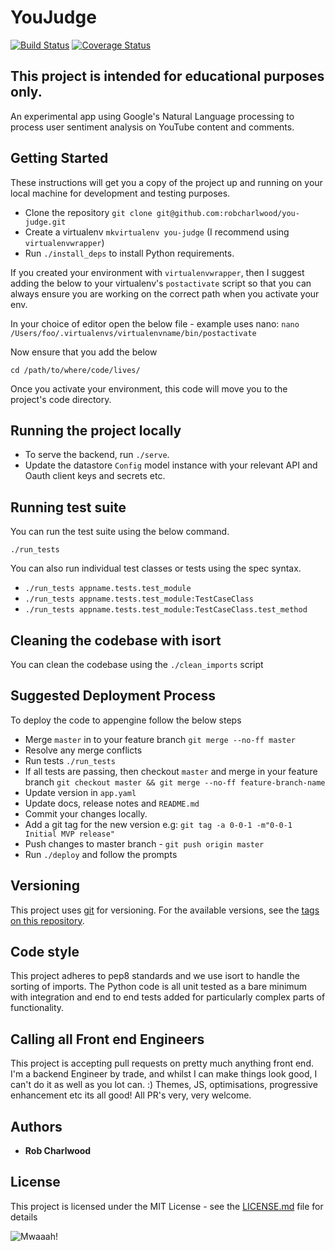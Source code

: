 # YouJudge

[![Build Status](https://travis-ci.com/robcharlwood/you-judge.svg?branch=master)](https://travis-ci.com/robcharlwood/you-judge) [![Coverage Status](https://coveralls.io/repos/github/robcharlwood/you-judge/badge.svg?branch=master)](https://coveralls.io/github/robcharlwood/you-judge?branch=master)

## This project is intended for educational purposes only.

An experimental app using Google's Natural Language processing to process user sentiment analysis on YouTube content and comments.

## Getting Started

These instructions will get you a copy of the project up and running on your
local machine for development and testing purposes.

* Clone the repository ``git clone git@github.com:robcharlwood/you-judge.git``
* Create a virtualenv ``mkvirtualenv you-judge`` (I recommend using ``virtualenvwrapper``)
* Run ``./install_deps`` to install Python requirements.

If you created your environment with ``virtualenvwrapper``, then I suggest adding the below to your virtualenv's ``postactivate``
script so that you can always ensure you are working on the correct path when you activate your env.

In your choice of editor open the below file - example uses nano:
``nano /Users/foo/.virtualenvs/virtualenvname/bin/postactivate``

Now ensure that you add the below

```
cd /path/to/where/code/lives/
```

Once you activate your environment, this code will move you to the project's code directory.

## Running the project locally
* To serve the backend, run ``./serve``.
* Update the datastore ``Config`` model instance with your relevant API and Oauth client keys and secrets etc.

## Running test suite

You can run the test suite using the below command.

``./run_tests``

You can also run individual test classes or tests using the spec syntax.

* ``./run_tests appname.tests.test_module``
* ``./run_tests appname.tests.test_module:TestCaseClass``
* ``./run_tests appname.tests.test_module:TestCaseClass.test_method``

## Cleaning the codebase with isort

You can clean the codebase using the ``./clean_imports`` script

## Suggested Deployment Process

To deploy the code to appengine follow the below steps

* Merge ``master`` in to your feature branch ``git merge --no-ff master``
* Resolve any merge conflicts
* Run tests ``./run_tests``
* If all tests are passing, then checkout ``master`` and merge in your feature branch ``git checkout master && git merge --no-ff feature-branch-name``
* Update version in ``app.yaml``
* Update docs, release notes and ``README.md``
* Commit your changes locally.
* Add a git tag for the new version e.g: ``git tag -a 0-0-1 -m"0-0-1 Initial MVP release"``
* Push changes to master branch - ``git push origin master``
* Run ``./deploy`` and follow the prompts

## Versioning

This project uses [git](https://git-scm.com/) for versioning. For the available versions,
see the [tags on this repository](https://github.com/robcharlwood/you-judge/tags).

## Code style

This project adheres to pep8 standards and we use isort to handle the sorting of imports.
The Python code is all unit tested as a bare minimum with integration and end to end tests
added for particularly complex parts of functionality.

## Calling all Front end Engineers

This project is accepting pull requests on pretty much anything front end. I'm a backend Engineer by trade, and whilst I can make things look good, I can't do it as well as you lot can. :) Themes, JS, optimisations, progressive enhancement etc its all good! All PR's very, very welcome.

## Authors

* **Rob Charlwood**

## License

This project is licensed under the MIT License - see the [LICENSE.md](LICENSE) file for details

![Mwaaah!](https://media.giphy.com/media/l3q2LH45XElELRzRm/giphy.gif "Mwaaah!")
